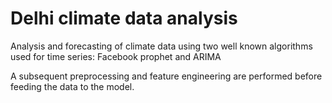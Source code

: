 # Delhi climate data analysis

Analysis and forecasting of climate data using two well known algorithms used for time series: Facebook prophet and ARIMA

A subsequent preprocessing and feature engineering are performed before feeding the data to the model.
